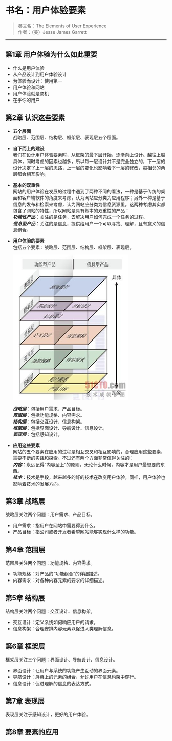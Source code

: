 # 书名：用户体验要素
> 英文名：The Elements of User Experience   
作者：（美）Jesse James Garrett

***

## 第1章 用户体验为什么如此重要
  - 什么是用户体验
  - 从产品设计到用户体验设计
  - 为体验而设计：使用第一
  - 用户体验和网站
  - 用户体验就是商机
  - 在乎你的用户

## 第2章 认识这些要素
  -  **五个层面**  
    战略层、范围层、结构层、框架层、表现层五个层面。  

  - **自下而上的建设**  
    我们在设计用户体验要素时，从框架的最下层开始，逐渐向上设计。越往上越具体，同时考虑的因素也越多，所以每一层设计并不是完全独立的，下一层的设计决定了上一层的思路，上一层的变化也影响着下一层的修改，每相邻的两层都会相互影响。  

  - **基本的双重性**  
    网站的用户体验在发展的过程中遇到了两种不同的看法，一种是基于传统的桌面和客户端软件的角度来考虑，认为网站应分类为应用程序；另外一种是基于信息的发布和检索来考虑，认为网站应分类为信息资源里。这两种考虑其实都包含了网站的特性，所以网站是具有基本的双重性的产品：  
    ***功能性产品***：关注的是任务，去解决用户如何完成一个任务的过程。  
    ***信息型产品***：关注的是信息，提供给用户一个可以寻找、理解，且有意义的信息组合。  

  - **用户体验的要素**  
    包括五个要素：战略层、范围层、结构层、框架层、表现层。  

    ![用户体验五个要素](./figures/095537811.jpg)  

    ***战略层***：包括用户需求、产品目标。  
    ***范围层***：包括功能规格、内容需求。  
    ***结构层***：包括交互设计、信息构架。  
    ***框架层***：包括界面设计、导航设计、信息设计。  
    ***表现层***：包括感知设计。  

  - **应用这些要素**  
    网站的五个要素在应用的过程是相互交叉和相互影响的，合理应用这些要素，需要不断的实践和探索。不过还有两个方面非常值得关注的：  
    ***内容***：永远记得“内容至上”的原则，无论什么时候，内容才是用户最想要的东西。  
    ***技术***：技术是手段，越来越多的好的技术在改变用户体验，同样，用户体验也影响着技术的发展方向。

## 第3章 战略层
  战略层关注两个问题：用户需求、产品目标。  
  - 用户需求：指用户在网站中需要得到什么。  
  - 产品目标：指公司或者开发者希望网站能够实现什么样的功能。  


## 第4章 范围层  
  范围层关注两个问题：功能规格、内容需求。
  - 功能规格：对产品的“功能组合”的详细描述。  
  - 内容需求：对各种内容元素的要求的详细描述。  

## 第5章 结构层  
  结构层关注两个问题：交互设计、信息构架。  
  - 交互设计：定义系统如何响应用户的请求。  
  - 信息构架：合理安排内容元素以促进人类理解信息。  

## 第6章 框架层
  框架层关注三个问题：界面设计、导航设计、信息设计。
  - 界面设计：让用户与系统的功能产生互动的界面元素。  
  - 导航设计：屏幕上的元素的组合，允许用户在信息构架中穿行。  
  - 信息设计：促进理解的信息的表达方式。  

## 第7章 表现层
  表现层关注于感知设计，更好的用户体验。

## 第8章 要素的应用
